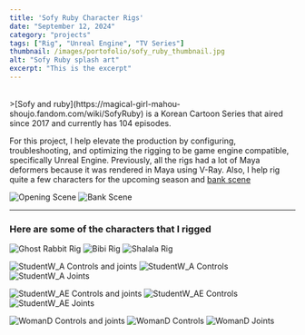 ```yaml
--- 
title: 'Sofy Ruby Character Rigs'
date: "September 12, 2024"
category: "projects"
tags: ["Rig", "Unreal Engine", "TV Series"]
thumbnail: /images/portofolio/sofy_ruby_thumbnail.jpg
alt: "Sofy Ruby splash art"
excerpt: "This is the excerpt"
---
```


<br>
>[Sofy and ruby](https://magical-girl-mahou-shoujo.fandom.com/wiki/SofyRuby) is a Korean Cartoon Series that aired since 2017 and currently has 104 episodes. 

For this project, I help elevate the production by configuring, troubleshooting, and optimizing the rigging to be game engine compatible, specifically Unreal Engine. Previously, all the rigs had a lot of Maya deformers because it was rendered in Maya using V-Ray. Also, I help rig quite a few characters for the upcoming season and [bank scene](https://en.namu.wiki/w/%EB%B1%85%ED%81%AC%EC%8B%A0)

![Opening Scene](/images/portofolio/sofyruby/beach_check.gif "Opening Scene")
![Bank Scene](/images/portofolio/sofyruby/bank_scene.gif "Bank Scene")

<hr>
<h3 className='text-center'>Here are some of the characters that I rigged </h3>

![Ghost Rabbit Rig](/images/portofolio/sofyruby/ghost_rabbit.gif "Ghost Rabbit Rig")
![Bibi Rig](/images/portofolio/sofyruby/bibi.gif "Bibi Rig")
![Shalala Rig](/images/portofolio/sofyruby/shalala.gif "Shalala Rig")

![StudentW_A Controls and joints](/images/portofolio/sofyruby/Extra_StudentW_A_controljoint.png "StudentW_A controls and joints")
![StudentW_A Controls](/images/portofolio/sofyruby/Extra_StudentW_A_control.png "StudentW_A controls")
![StudentW_A Joints](/images/portofolio/sofyruby/Extra_StudentW_A_joint.png "StudentW_A joints")

![StudentW_AE Controls and joints](/images/portofolio/sofyruby/Extra_StudentW_AE_controljoint.png "StudentW_AE controls and joints")
![StudentW_AE Controls](/images/portofolio/sofyruby/Extra_StudentW_AE_control.png "StudentW_AE controls")
![StudentW_AE Joints](/images/portofolio/sofyruby/Extra_StudentW_AE_joint.png "StudentW_AE joints")

![WomanD Controls and joints](/images/portofolio/sofyruby/Extra_Woman_D_controljoint.png "Woman_D controls and joints")
![WomanD Controls](/images/portofolio/sofyruby/Extra_Woman_D_control.png "Woman_D controls")
![WomanD Joints](/images/portofolio/sofyruby/Extra_Woman_D_joint.png "Woman_D joints")